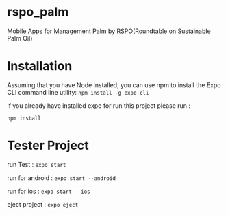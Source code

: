 # rspo_palm
Mobile Apps for Management Palm by RSPO(Roundtable on Sustainable Palm Oil)

# Installation
Assuming that you have Node installed, you can use npm to install the Expo CLI command line utility:
`npm install -g expo-cli`

if you already have installed expo for run this project please run :

`npm install`

# Tester Project
run Test : `expo start` 

run for android : `expo start --android`

run for ios : `expo start --ios`

    
eject project : `expo eject`
